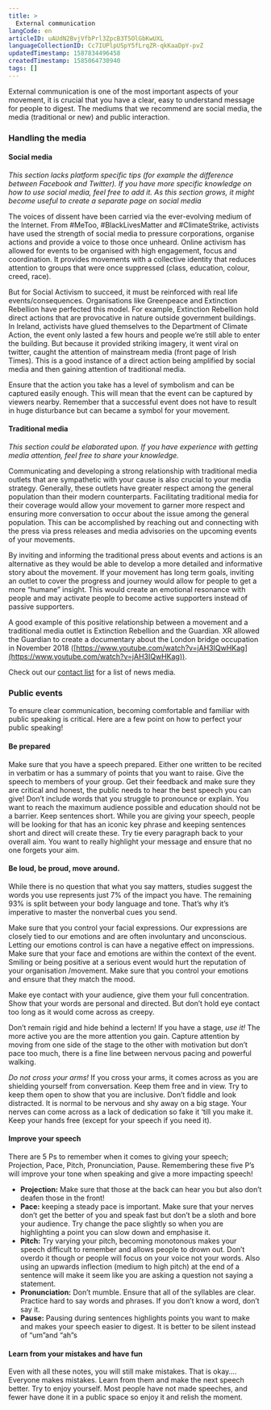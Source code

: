 ```yaml
---
title: >
  External communication
langCode: en
articleID: uAUdN2BvjVfbPrl3ZpcB3T5OlGbKwUXL
languageCollectionID: Cc7IUPlpUSpY5fLrqZR-qkKaaDpY-pvZ
updatedTimestamp: 1587834496458
createdTimestamp: 1585064730940
tags: []
---
```


External communication is one of the most important aspects of your movement, it is crucial that you have a clear, easy to understand message for people to digest. The mediums that we recommend are social media, the media (traditional or new) and public interaction.

### Handling the media

#### Social media

_This section lacks platform specific tips (for example the difference between Facebook and Twitter). If you have more specific knowledge on how to use social media, feel free to add it. As this section grows, it might become useful to create a separate page on social media_

The voices of dissent have been carried via the ever-evolving medium of the Internet. From #MeToo, #BlackLivesMatter and #ClimateStrike, activists have used the strength of social media to pressure corporations, organise actions and provide a voice to those once unheard. Online activism has allowed for events to be organised with high engagement, focus and coordination. It provides movements with a collective identity that reduces attention to groups that were once suppressed (class, education, colour, creed, race).

But for Social Activism to succeed, it must be reinforced with real life events/consequences. Organisations like Greenpeace and Extinction Rebellion have perfected this model. For example, Extinction Rebellion hold direct actions that are provocative in nature outside government buildings. In Ireland, activists have glued themselves to the Department of Climate Action, the event only lasted a few hours and people we’re still able to enter the building. But because it provided striking imagery, it went viral on twitter, caught the attention of mainstream media (front page of Irish Times). This is a good instance of a direct action being amplified by social media and then gaining attention of traditional media.

Ensure that the action you take has a level of symbolism and can be captured easily enough. This will mean that the event can be captured by viewers nearby. Remember that a successful event does not have to result in huge disturbance but can became a symbol for your movement.

#### Traditional media

_This section could be elaborated upon. If you have experience with getting media attention, feel free to share your knowledge._

Communicating and developing a strong relationship with traditional media outlets that are sympathetic with your cause is also crucial to your media strategy. Generally, these outlets have greater respect among the general population than their modern counterparts. Facilitating traditional media for their coverage would allow your movement to garner more respect and ensuring more conversation to occur about the issue among the general population. This can be accomplished by reaching out and connecting with the press via press releases and media advisories on the upcoming events of your movements.

By inviting and informing the traditional press about events and actions is an alternative as they would be able to develop a more detailed and informative story about the movement. If your movement has long term goals, inviting an outlet to cover the progress and journey would allow for people to get a more “humane” insight. This would create an emotional resonance with people and may activate people to become active supporters instead of passive supporters.

A good example of this positive relationship between a movement and a traditional media outlet is Extinction Rebellion and the Guardian. XR allowed the Guardian to create a documentary about the London bridge occupation in November 2018 ([https://www.youtube.com/watch?v=jAH3IQwHKag](https://www.youtube.com/watch?v=jAH3IQwHKag)).

Check out our [contact list](https://webcache.googleusercontent.com/index.php?title=Contact_list&action=edit&redlink=1) for a list of news media.

### Public events

To ensure clear communication, becoming comfortable and familiar with public speaking is critical. Here are a few point on how to perfect your public speaking!

#### Be prepared

Make sure that you have a speech prepared. Either one written to be recited in verbatim or has a summary of points that you want to raise. Give the speech to members of your group. Get their feedback and make sure they are critical and honest, the public needs to hear the best speech you can give! Don’t include words that you struggle to pronounce or explain. You want to reach the maximum audience possible and education should not be a barrier. Keep sentences short. While you are giving your speech, people will be looking for that has an iconic key phrase and keeping sentences short and direct will create these. Try tie every paragraph back to your overall aim. You want to really highlight your message and ensure that no one forgets your aim.

#### Be loud, be proud, move around.

While there is no question that what you say matters, studies suggest the words you use represents just 7% of the impact you have. The remaining 93% is split between your body language and tone. That’s why it’s imperative to master the nonverbal cues you send.

Make sure that you control your facial expressions. Our expressions are closely tied to our emotions and are often involuntary and unconscious. Letting our emotions control is can have a negative effect on impressions. Make sure that your face and emotions are within the context of the event. Smiling or being positive at a serious event would hurt the reputation of your organisation /movement. Make sure that you control your emotions and ensure that they match the mood.

Make eye contact with your audience, give them your full concentration. Show that your words are personal and directed. But don’t hold eye contact too long as it would come across as creepy.

Don’t remain rigid and hide behind a lectern! If you have a stage, _use it!_ The more active you are the more attention you gain. Capture attention by moving from one side of the stage to the other with motivation but don’t pace too much, there is a fine line between nervous pacing and powerful walking.

_Do not cross your arms!_ If you cross your arms, it comes across as you are shielding yourself from conversation. Keep them free and in view. Try to keep them open to show that you are inclusive. Don’t fiddle and look distracted. It is normal to be nervous and shy away on a big stage. Your nerves can come across as a lack of dedication so fake it ‘till you make it. Keep your hands free (except for your speech if you need it).

#### Improve your speech

There are 5 Ps to remember when it comes to giving your speech; Projection, Pace, Pitch, Pronunciation, Pause. Remembering these five P’s will improve your tone when speaking and give a more impacting speech!

-   **Projection:** Make sure that those at the back can hear you but also don’t deafen those in the front!
-   **Pace:** keeping a steady pace is important. Make sure that your nerves don’t get the better of you and speak fast but don’t be a sloth and bore your audience. Try change the pace slightly so when you are highlighting a point you can slow down and emphasise it.
-   **Pitch:** Try varying your pitch, becoming monotonous makes your speech difficult to remember and allows people to drown out. Don’t overdo it though or people will focus on your voice not your words. Also using an upwards inflection (medium to high pitch) at the end of a sentence will make it seem like you are asking a question not saying a statement.
-   **Pronunciation:** Don’t mumble. Ensure that all of the syllables are clear. Practice hard to say words and phrases. If you don’t know a word, don’t say it.
-   **Pause:** Pausing during sentences highlights points you want to make and makes your speech easier to digest. It is better to be silent instead of “um”and “ah”s

#### Learn from your mistakes and have fun

Even with all these notes, you will still make mistakes. That is okay…. Everyone makes mistakes. Learn from them and make the next speech better. Try to enjoy yourself. Most people have not made speeches, and fewer have done it in a public space so enjoy it and relish the moment.
